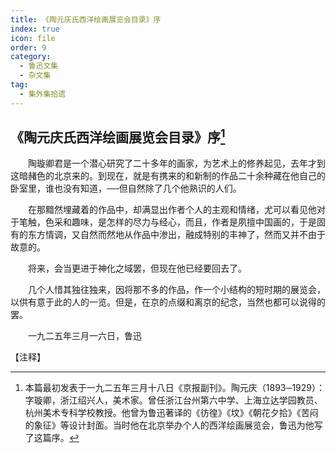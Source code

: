 ```yaml
---
title: 《陶元庆氏西洋绘画展览会目录》序
index: true
icon: file
order: 9
category:
  - 鲁迅文集
  - 杂文集
tag:  
  - 集外集拾遗
---
```


## 《陶元庆氏西洋绘画展览会目录》序[^①]

　　陶璇卿君是一个潜心研究了二十多年的画家，为艺术上的修养起见，去年才到这暗赭色的北京来的。到现在，就是有携来的和新制的作品二十余种藏在他自己的卧室里，谁也没有知道，──但自然除了几个他熟识的人们。

　　在那黯然埋藏着的作品中，却满显出作者个人的主观和情绪，尤可以看见他对于笔触，色采和趣味，是怎样的尽力与经心，而且，作者是夙擅中国画的，于是固有的东方情调，又自然而然地从作品中渗出，融成特别的丰神了，然而又并不由于故意的。

　　将来，会当更进于神化之域罢，但现在他已经要回去了。

　　几个人惜其独往独来，因将那不多的作品，作一个小结构的短时期的展览会，以供有意于此的人的一览。但是，在京的点缀和离京的纪念，当然也都可以说得的罢。

　　一九二五年三月一六日，鲁迅

【注释】

[^①]:本篇最初发表于一九二五年三月十八日《京报副刊》。陶元庆（1893─1929）：字璇卿，浙江绍兴人，美术家。曾任浙江台州第六中学、上海立达学园教员、杭州美术专科学校教授。他曾为鲁迅著译的《彷徨》《坟》《朝花夕拾》《苦闷的象征》等设计封面。当时他在北京举办个人的西洋绘画展览会，鲁迅为他写了这篇序。

